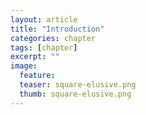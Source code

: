 ```yaml
---
layout: article
title: "Introduction"
categories: chapter
tags: [chapter]
excerpt: ""
image:
  feature: 
  teaser: square-elusive.png
  thumb: square-elusive.png
---
```


